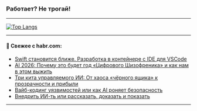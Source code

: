 ### Работает? Не трогай!

---
<!--
#### 🛠️ Technical stack:

![Java](https://img.shields.io/badge/Java-informational?logo=Oracle&style=flat&logoColor=white&color=FF4500)
![Kotlin](https://img.shields.io/badge/Kotlin-informational?logo=Kotlin&style=flat&logoColor=white&color=774D97)
![TS](https://img.shields.io/badge/TypeScript-informational?logo=typeScript&style=flat&logoColor=black&color=017acc)
![Python](https://img.shields.io/badge/Python-informational?logo=Python&style=flat&logoColor=black&color=ffdd54) <br>
![Spring](https://img.shields.io/badge/Spring-informational?logo=Spring&style=flat&logoColor=white&color=6DB33F) 
![SpringBoot](https://img.shields.io/badge/SpringBoot-informational?logo=SpringBoot&style=flat&logoColor=white&color=6DB33F)
![Nest](https://img.shields.io/badge/NestJS-informational?logo=NestJS&style=flat&logoColor=white&color=E0234E) 
![NodeJS](https://img.shields.io/badge/NodeJS-informational?logo=node.js&style=flat&logoColor=white&color=70A760)<br>
![PostgreSQL](https://img.shields.io/badge/PostgreSQL-informational?logo=PostgreSQL&style=flat&logoColor=white&color=DAA520)
![MongoDB](https://img.shields.io/badge/MongoDB-informational?logo=MongoDB&style=flat&logoColor=white&color=870000)
![Apache](https://img.shields.io/badge/Apache-informational?logo=apache&style=flat&logoColor=white&color=f74e28)

___ 
-->

<!--- #### 🛠️ : --->

[![Top Langs](https://github-readme-stats-82jvfl3w3-advtsettinggmailcoms-projects.vercel.app/api/top-langs/?username=zloylis&langs_count=10&hide_title=true&title_color=e6edf3&size_weight=0.5&count_weight=0.5&layout=compact&hide_progress=true&hide_border=true&theme=dracula&hide=css,makefile,cmake)](https://github.com/zloylis)

<!---


####  :octocat:&nbsp;&nbsp; Статистика:

![GitHub stats](https://github-readme-stats-u2qms2cxw-advtsettinggmailcoms-projects.vercel.app/api?username=zloylis&show_icons=true&hide_border=true&theme=dracula&title_color=e6edf3&include_all_commits=true&count_private=true&hide_rank=false&hide_title=true&rank_icon=github)
-->
---

#### 💬 Свежее с habr.com:

<!-- BLOG-POST-LIST:START -->
- [Swift становится ближе. Разработка в контейнере c IDE для VSCode](https://habr.com/ru/articles/908362/?utm_source=habrahabr&utm_medium=rss&utm_campaign=908362)
- [AI 2026: Почему это будет год «Цифрового Шизофреника» и как нам в этом выжить](https://habr.com/ru/articles/955496/?utm_source=habrahabr&utm_medium=rss&utm_campaign=955496)
- [Три кита управляемого ИИ: От хаоса «чёрного ящика» к прозрачности и прибыли](https://habr.com/ru/articles/955492/?utm_source=habrahabr&utm_medium=rss&utm_campaign=955492)
- [Вайб-кодинг уязвимостей или как AI роняет безопасность](https://habr.com/ru/articles/955482/?utm_source=habrahabr&utm_medium=rss&utm_campaign=955482)
- [Внедрить ИИ-ть или рассказать, доказать и показать](https://habr.com/ru/articles/955414/?utm_source=habrahabr&utm_medium=rss&utm_campaign=955414)
<!-- BLOG-POST-LIST:END -->

---
